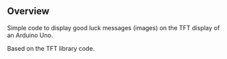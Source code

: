 ## Overview

Simple code to display good luck messages (images) on the TFT display of an Arduino Uno.

Based on the TFT library code.


